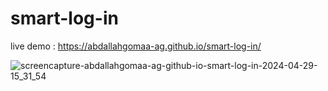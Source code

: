 # smart-log-in

live demo : https://abdallahgomaa-ag.github.io/smart-log-in/

![screencapture-abdallahgomaa-ag-github-io-smart-log-in-2024-04-29-15_31_54](https://github.com/AbdAllahGomaa-AG/Family-Bakery/assets/73030608/76de3d22-c926-4a36-bed8-5b7817a63152)
